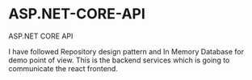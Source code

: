 # ASP.NET-CORE-API
ASP.NET CORE API


I have followed Repository design pattern and In Memory Database for demo point of view. This is the backend services which is going to communicate the react frontend.

